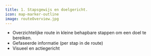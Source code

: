 ```yaml
---
title: 1. Stapsgewijs en doelgericht.
icon: map-marker-outline
image: routeOverview.jpg
---
```

* Overzichtelijke route in kleine behapbare stappen om een doel te bereiken.
* Gefaseerde informatie (per stap in de route)
* Visueel en actiegericht